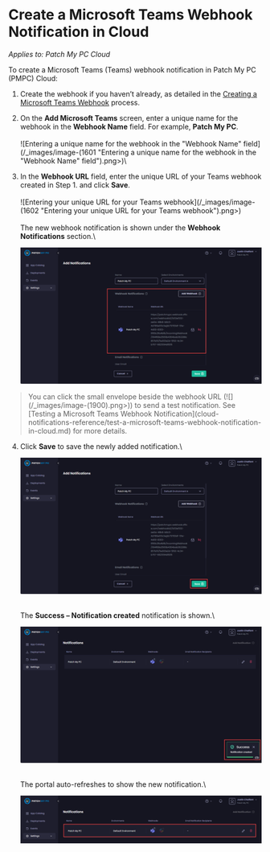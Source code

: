 # Create a Microsoft Teams Webhook Notification in Cloud

_Applies to: Patch My PC Cloud_

To create a Microsoft Teams (Teams) webhook notification in Patch My PC (PMPC) Cloud:

1. Create the webhook if you haven’t already, as detailed in the [Creating a Microsoft Teams Webhook](webhooks-reference/create-a-microsoft-teams-webhook.md) process.
2. On the **Add Microsoft Teams** screen, enter a unique name for the webhook in the **Webhook Name** field. For example, **Patch My PC**.\
   \
   ![Entering a unique name for the webhook in the "Webhook Name" field](/_images/image-(1601 "Entering a unique name for the webhook in the \"Webhook Name\" field").png>)\

3.  In the **Webhook URL** field, enter the unique URL of your Teams webhook created in Step 1. and click **Save**.\
    \
    ![Entering your unique URL for your Teams webhook](/_images/image-(1602 "Entering your unique URL for your Teams webhook").png>)\
    \
    The new webhook notification is shown under the **Webhook Notifications** section.\


    ![New webhook under the "Webhook Notifications section."](/_images/image-(1908).png "New webhook under the “Webhook Notifications section.”")

<blockquote class="wp-block-quote is-tip">
<p>You can click the small envelope beside the webhook URL (![](/_images/image-(1900).png>)) to send a test notification. See [Testing a Microsoft Teams Webhook Notification](cloud-notifications-reference/test-a-microsoft-teams-webhook-notification-in-cloud.md) for more details.</p>
</blockquote>

4.  Click **Save** to save the newly added notification.\


    ![Clicking "Save" to save the new webhook notification](/_images/image-(1910).png "Clicking “Save” to save the new webhook notification")

    \
    The **Success – Notification created** notification is shown.\


    !["Success – Notification created" notification](/_images/image-(1911).png "&#x22;Success – Notification created&#x22; notification")

    \
    The portal auto-refreshes to show the new notification.\


    ![The portal auto-refreshes to show the new notification.](/_images/image-(1912).png "The portal auto-refreshes to show the new notification.")